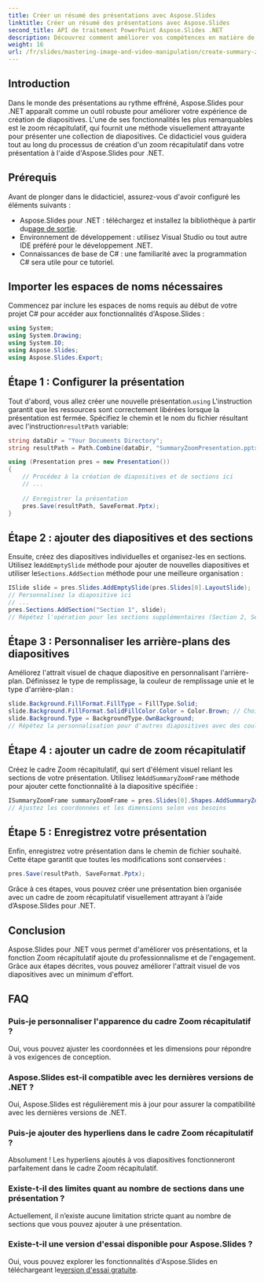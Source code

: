 ```yaml
---
title: Créer un résumé des présentations avec Aspose.Slides
linktitle: Créer un résumé des présentations avec Aspose.Slides
second_title: API de traitement PowerPoint Aspose.Slides .NET
description: Découvrez comment améliorer vos compétences en matière de présentation à l'aide d'Aspose.Slides pour .NET en créant des zooms récapitulatifs visuellement attrayants. Ce didacticiel étape par étape couvre tout, de la configuration de votre présentation à la personnalisation des diapositives et à l'ajout d'éléments interactifs.
weight: 16
url: /fr/slides/mastering-image-and-video-manipulation/create-summary-zoom/
---
```

## Introduction

Dans le monde des présentations au rythme effréné, Aspose.Slides pour .NET apparaît comme un outil robuste pour améliorer votre expérience de création de diapositives. L'une de ses fonctionnalités les plus remarquables est le zoom récapitulatif, qui fournit une méthode visuellement attrayante pour présenter une collection de diapositives. Ce didacticiel vous guidera tout au long du processus de création d'un zoom récapitulatif dans votre présentation à l'aide d'Aspose.Slides pour .NET.

## Prérequis

Avant de plonger dans le didacticiel, assurez-vous d'avoir configuré les éléments suivants :

-  Aspose.Slides pour .NET : téléchargez et installez la bibliothèque à partir du[page de sortie](https://releases.aspose.com/slides/net/).
- Environnement de développement : utilisez Visual Studio ou tout autre IDE préféré pour le développement .NET.
- Connaissances de base de C# : une familiarité avec la programmation C# sera utile pour ce tutoriel.

## Importer les espaces de noms nécessaires

Commencez par inclure les espaces de noms requis au début de votre projet C# pour accéder aux fonctionnalités d'Aspose.Slides :

```csharp
using System;
using System.Drawing;
using System.IO;
using Aspose.Slides;
using Aspose.Slides.Export;
```

## Étape 1 : Configurer la présentation

Tout d'abord, vous allez créer une nouvelle présentation.`using` L'instruction garantit que les ressources sont correctement libérées lorsque la présentation est fermée. Spécifiez le chemin et le nom du fichier résultant avec l'instruction`resultPath` variable:

```csharp
string dataDir = "Your Documents Directory";
string resultPath = Path.Combine(dataDir, "SummaryZoomPresentation.pptx");

using (Presentation pres = new Presentation())
{
    // Procédez à la création de diapositives et de sections ici
    // ...
    
    // Enregistrer la présentation
    pres.Save(resultPath, SaveFormat.Pptx);
}
```

## Étape 2 : ajouter des diapositives et des sections

 Ensuite, créez des diapositives individuelles et organisez-les en sections. Utilisez le`AddEmptySlide` méthode pour ajouter de nouvelles diapositives et utiliser le`Sections.AddSection` méthode pour une meilleure organisation :

```csharp
ISlide slide = pres.Slides.AddEmptySlide(pres.Slides[0].LayoutSlide);
// Personnalisez la diapositive ici
// ...
pres.Sections.AddSection("Section 1", slide);
// Répétez l'opération pour les sections supplémentaires (Section 2, Section 3, Section 4)
```

## Étape 3 : Personnaliser les arrière-plans des diapositives

Améliorez l'attrait visuel de chaque diapositive en personnalisant l'arrière-plan. Définissez le type de remplissage, la couleur de remplissage unie et le type d'arrière-plan :

```csharp
slide.Background.FillFormat.FillType = FillType.Solid;
slide.Background.FillFormat.SolidFillColor.Color = Color.Brown; // Choisissez la couleur comme vous le souhaitez
slide.Background.Type = BackgroundType.OwnBackground;
// Répétez la personnalisation pour d'autres diapositives avec des couleurs différentes
```

## Étape 4 : ajouter un cadre de zoom récapitulatif

Créez le cadre Zoom récapitulatif, qui sert d'élément visuel reliant les sections de votre présentation. Utilisez le`AddSummaryZoomFrame` méthode pour ajouter cette fonctionnalité à la diapositive spécifiée :

```csharp
ISummaryZoomFrame summaryZoomFrame = pres.Slides[0].Shapes.AddSummaryZoomFrame(150, 50, 300, 200);
// Ajustez les coordonnées et les dimensions selon vos besoins
```

## Étape 5 : Enregistrez votre présentation

Enfin, enregistrez votre présentation dans le chemin de fichier souhaité. Cette étape garantit que toutes les modifications sont conservées :

```csharp
pres.Save(resultPath, SaveFormat.Pptx);
```

Grâce à ces étapes, vous pouvez créer une présentation bien organisée avec un cadre de zoom récapitulatif visuellement attrayant à l’aide d’Aspose.Slides pour .NET.

## Conclusion

Aspose.Slides pour .NET vous permet d'améliorer vos présentations, et la fonction Zoom récapitulatif ajoute du professionnalisme et de l'engagement. Grâce aux étapes décrites, vous pouvez améliorer l'attrait visuel de vos diapositives avec un minimum d'effort.

## FAQ

### Puis-je personnaliser l'apparence du cadre Zoom récapitulatif ?
Oui, vous pouvez ajuster les coordonnées et les dimensions pour répondre à vos exigences de conception.

### Aspose.Slides est-il compatible avec les dernières versions de .NET ?
Oui, Aspose.Slides est régulièrement mis à jour pour assurer la compatibilité avec les dernières versions de .NET.

### Puis-je ajouter des hyperliens dans le cadre Zoom récapitulatif ?
Absolument ! Les hyperliens ajoutés à vos diapositives fonctionneront parfaitement dans le cadre Zoom récapitulatif.

### Existe-t-il des limites quant au nombre de sections dans une présentation ?
Actuellement, il n’existe aucune limitation stricte quant au nombre de sections que vous pouvez ajouter à une présentation.

### Existe-t-il une version d'essai disponible pour Aspose.Slides ?
 Oui, vous pouvez explorer les fonctionnalités d'Aspose.Slides en téléchargeant le[version d'essai gratuite](https://releases.aspose.com/).
